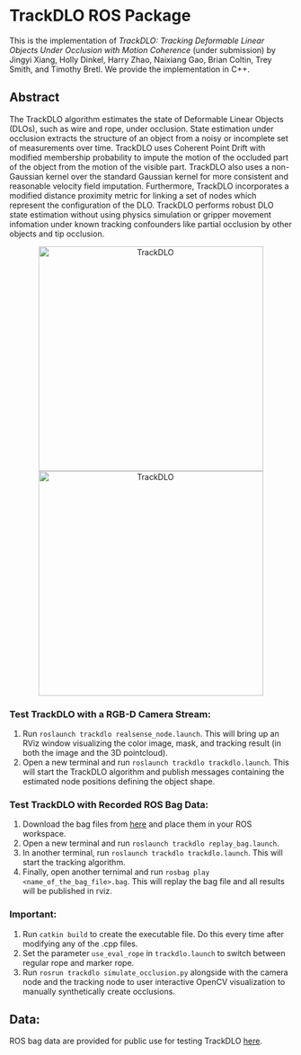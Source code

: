 # TrackDLO ROS Package

This is the implementation of *TrackDLO: Tracking Deformable Linear Objects Under Occlusion with Motion Coherence* (under submission) by Jingyi Xiang, Holly Dinkel, Harry Zhao, Naixiang Gao, Brian Coltin, Trey Smith, and Timothy Bretl. We provide the implementation in C++.

## Abstract
The TrackDLO algorithm estimates the state of Deformable Linear Objects (DLOs), such as wire and rope, under occlusion. State estimation under occlusion extracts the structure of an object from a noisy or incomplete set of measurements over time. TrackDLO uses Coherent Point Drift with modified membership probability to impute the motion of the occluded part of the object from the motion of the visible part. TrackDLO also uses a non-Gaussian kernel over the standard Gaussian kernel for more consistent and reasonable velocity field imputation. Furthermore, TrackDLO incorporates a modified distance proximity metric for linking a set of nodes which represent the configuration of the DLO. TrackDLO performs robust DLO state estimation without using physics simulation or gripper movement infomation under known tracking confounders like partial occlusion by other objects and tip occlusion.

<p align="center">
  <img src="images/trackdlo1.gif" width="400" title="TrackDLO"> <img src="images/trackdlo2.gif" width="400" title="TrackDLO">
</p>


### Test TrackDLO with a RGB-D Camera Stream:
1. Run ```roslaunch trackdlo realsense_node.launch```. This will bring up an RViz window visualizing the color image, mask, and tracking result (in both the image and the 3D pointcloud).
2. Open a new terminal and run ```roslaunch trackdlo trackdlo.launch```. This will start the TrackDLO algorithm and publish messages containing the estimated node positions defining the object shape.

### Test TrackDLO with Recorded ROS Bag Data:
1. Download the bag files from [here](https://drive.google.com/drive/folders/1AwMXysdzRQLz7w8umj66rrKa-Bh0XlVJ?usp=share_link) and place them in your ROS workspace.
2. Open a new terminal and run ```roslaunch trackdlo replay_bag.launch```.
3. In another terminal, run ```roslaunch trackdlo trackdlo.launch```. This will start the tracking algorithm.
4. Finally, open another ternimal and run ```rosbag play <name_of_the_bag_file>.bag```. This will replay the bag file and all results will be published in rviz.

### Important:
1. Run ```catkin build``` to create the executable file. Do this every time after modifying any of the .cpp files.
2. Set the parameter ```use_eval_rope``` in ```trackdlo.launch``` to switch between regular rope and marker rope.
3. Run ```rosrun trackdlo simulate_occlusion.py``` alongside with the camera node and the tracking node to user interactive OpenCV visualization to manually synthetically create occlusions.


## Data:

ROS bag data are provided for public use for testing TrackDLO [here](https://drive.google.com/drive/folders/1AwMXysdzRQLz7w8umj66rrKa-Bh0XlVJ?usp=sharing).
